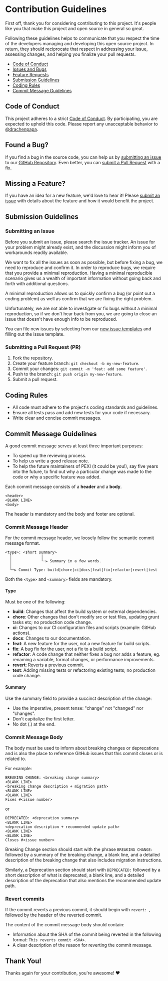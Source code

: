 # Contribution Guidelines

First off, thank you for considering contributing to this project.
It's people like you that make this project and open source in general so great.

Following these guidelines helps to communicate that you respect the time of the developers
managing and developing this open source project. 
In return, they should reciprocate that respect in addressing your issue, assessing changes,
and helping you finalize your pull requests.

- [Code of Conduct](#code-of-conduct)
- [Issues and Bugs](#issues-and-bugs)
- [Feature Requests](#feature-requests)
- [Submission Guidelines](#submission-guidelines)
- [Coding Rules](#coding-rules)
- [Commit Message Guidelines](#commit-message-guidelines)

## <a name="code-of-conduct"></a> Code of Conduct

This project adheres to a strict [Code of Conduct](CODE_OF_CONDUCT.md).
By participating, you are expected to uphold this code.
Please report any unacceptable behavior to [@drachenpapa](https://github.com/drachenpapa).

## <a name="issues-and-bugs"></a> Found a Bug?

If you find a bug in the source code, you can help us by [submitting an issue](#submit-issue)
to our [GitHub Repository](https://github.com/drachenpapa/pexi/issues).
Even better, you can [submit a Pull Request](#submit-pr) with a fix.

## <a name="feature-requests"></a> Missing a Feature?

If you have an idea for a new feature, we'd love to hear it!
Please [submit an issue](https://github.com/drachenpapa/pexi/issues/new/choose) with details
about the feature and how it would benefit the project.

## <a name="submission-guidelines"></a> Submission Guidelines

### <a name="submit-issue"></a> Submitting an Issue

Before you submit an issue, please search the issue tracker.
An issue for your problem might already exist, and the discussion might inform you of workarounds readily available.

We want to fix all the issues as soon as possible, but before fixing a bug, we need to reproduce and confirm it.
In order to reproduce bugs, we require that you provide a minimal reproduction.
Having a minimal reproducible scenario gives us a wealth of important information 
without going back and forth with additional questions.

A minimal reproduction allows us to quickly confirm a bug (or point out a coding problem)
as well as confirm that we are fixing the right problem.

Unfortunately, we are not able to investigate or fix bugs without a minimal reproduction,
so if we don't hear back from you, we are going to close an issue that doesn't have enough info to be reproduced.

You can file new issues by selecting from our [new issue templates](https://github.com/drachenpapa/pexi/issues/new/choose)
and filling out the issue template.

### <a name="submit-pr"></a> Submitting a Pull Request (PR)

1. Fork the repository.
2. Create your feature branch: `git checkout -b my-new-feature`.
3. Commit your changes: `git commit -m 'feat: add some feature'`.
4. Push to the branch: `git push origin my-new-feature`.
5. Submit a pull request.

## <a name="coding-rules"></a> Coding Rules

- All code must adhere to the project's coding standards and guidelines.
- Ensure all tests pass and add new tests for your code if necessary.
- Write clear and concise commit messages.

## <a name="commit-message-guidelines"></a> Commit Message Guidelines

A good commit message serves at least three important purposes:
- To speed up the reviewing process.
- To help us write a good release note.
- To help the future maintainers of PEXI (it could be you!), say five years into the future,
   to find out why a particular change was made to the code or why a specific feature was added.

Each commit message consists of a **header** and a **body**.
``` 
<header>
<BLANK LINE>
<body>
```

The header is mandatory and the body and footer are optional.

### <a name="commit-header"></a> Commit Message Header

For the commit message header, we loosely follow the semantic commit message format.
```
<type>: <short summary>
  │             │
  │             └─⫸ Summary in a few words.
  │
  └─⫸ Commit Type: build|chore|ci|docs|feat|fix|refactor|revert|test
```

Both the `<type>` and `<summary>` fields are mandatory.

#### Type

Must be one of the following:
* **build**: Changes that affect the build system or external dependencies.
* **chore**: Other changes that don't modify src or test files, updating grunt tasks etc; no production code change.
* **ci**: Changes to our CI configuration files and scripts (example: GitHub actions).
* **docs**: Changes to our documentation.
* **feat**: A new feature for the user, not a new feature for build scripts.
* **fix**: A bug fix for the user, not a fix to a build script.
* **refactor**: A code change that neither fixes a bug nor adds a feature, eg. renaming a variable, format changes, or performance improvements.
* **revert**: Reverts a previous commit.
* **test**: Adding missing tests or refactoring existing tests; no production code change.

#### Summary

Use the summary field to provide a succinct description of the change:
* Use the imperative, present tense: "change" not "changed" nor "changes".
* Don't capitalize the first letter.
* No dot (.) at the end.

### <a name="commit-body"></a> Commit Message Body

The body must be used to inform about breaking changes or deprecations and is also the place to reference GitHub issues that this commit closes or is related to.

For example:
```
BREAKING CHANGE: <breaking change summary>
<BLANK LINE>
<breaking change description + migration path>
<BLANK LINE>
<BLANK LINE>
Fixes #<issue number>
```

or

```
DEPRECATED: <deprecation summary>
<BLANK LINE>
<deprecation description + recommended update path>
<BLANK LINE>
<BLANK LINE>
Closes #<issue number>
```

Breaking Change section should start with the phrase `BREAKING CHANGE:` followed by a summary of the breaking change, a blank line, and a detailed description of the breaking change that also includes migration instructions.

Similarly, a Deprecation section should start with `DEPRECATED:` followed by a short description of what is deprecated, a blank line, and a detailed description of the deprecation that also mentions the recommended update path.

### Revert commits

If the commit reverts a previous commit, it should begin with `revert: `, followed by the header of the reverted commit.

The content of the commit message body should contain:
- Information about the SHA of the commit being reverted in the following format: `This reverts commit <SHA>`.
- A clear description of the reason for reverting the commit message.


## Thank You!
Thanks again for your contribution, you're awesome! :heart:
